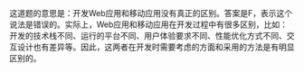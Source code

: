 这道题的意思是：开发Web应用和移动应用没有真正的区别。答案是F，表示这个说法是错误的。实际上，Web应用和移动应用在开发过程中有很多区别，比如：开发的技术栈不同、运行的平台不同、用户体验要求不同、性能优化方式不同、交互设计也有差异等。因此，这两者在开发时需要考虑的方面和采用的方法是有明显区别的。
